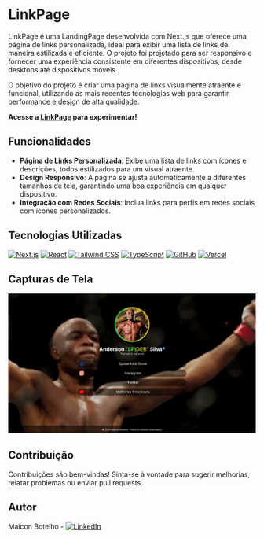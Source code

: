 # LinkPage

LinkPage é uma LandingPage desenvolvida com Next.js que oferece uma página de links personalizada, ideal para exibir uma lista de links de maneira estilizada e eficiente. O projeto foi projetado para ser responsivo e fornecer uma experiência consistente em diferentes dispositivos, desde desktops até dispositivos móveis.

O objetivo do projeto é criar uma página de links visualmente atraente e funcional, utilizando as mais recentes tecnologias web para garantir performance e design de alta qualidade.

**Acesse a <a href="https://maiconbotelho-linkpage.vercel.app/" target="_blank" rel="noopener noreferrer">LinkPage</a> para experimentar!**

## Funcionalidades

- **Página de Links Personalizada**: Exibe uma lista de links com ícones e descrições, todos estilizados para um visual atraente.
- **Design Responsivo**: A página se ajusta automaticamente a diferentes tamanhos de tela, garantindo uma boa experiência em qualquer dispositivo.
- **Integração com Redes Sociais**: Inclua links para perfis em redes sociais com ícones personalizados.

## Tecnologias Utilizadas

[![Next.js](https://img.shields.io/badge/Next.js-React_Framework-black)](https://nextjs.org/)
[![React](https://img.shields.io/badge/React-Library-blue)](https://reactjs.org/)
[![Tailwind CSS](https://img.shields.io/badge/Tailwind_CSS-Utility--first-blue)](https://tailwindcss.com/)
[![TypeScript](https://img.shields.io/badge/TypeScript-Strongly_Typed_JavaScript-blue)](https://www.typescriptlang.org/)
[![GitHub](https://img.shields.io/badge/GitHub-Source_Code-black)](https://github.com/seu-usuario/linkpage)
[![Vercel](https://img.shields.io/badge/Vercel-Deployment-blue)](https://vercel.com/)


## Capturas de Tela

![Captura de Tela](https://raw.githubusercontent.com/maiconsbotelho/linkpage/main/public/SpiderLinks.png)

## Contribuição

Contribuições são bem-vindas! Sinta-se à vontade para sugerir melhorias, relatar problemas ou enviar pull requests.

## Autor

Maicon Botelho - [![LinkedIn](https://img.shields.io/badge/LinkedIn-Maicon_Botelho-blue)](https://www.linkedin.com/in/maiconbotelho/)
